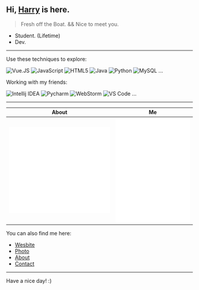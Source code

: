<head>
  <link rel="stylesheet" href="https://cdn.jsdelivr.net/npm/@fortawesome/fontawesome-free/css/all.min.css">
</head>


## Hi, [Harry](https://www.harrly.com) is here.

> Fresh off the Boat. && Nice to meet you.

- Student. (Lifetime)
- Dev.

---

Use these techniques to explore:

![Vue.JS](https://img.shields.io/badge/-Vue.js-35495c.svg?&style=flat-square&logo=vue.js&logoColor=default)
![JavaScript](https://img.shields.io/badge/-JavaScript-black?style=flat-square&logo=JavaScript&logoColor=default)
![HTML5](https://img.shields.io/badge/HTML5-white?style=flat-square&logo=HTML5&logoColor=default)
![Java](https://img.shields.io/badge/Java-ea3323?style=flat-square&logo=Java&logoColor=default)
![Python](https://img.shields.io/badge/Python-375a81?style=flat-square&logo=Python&logoColor=default)
![MySQL](https://img.shields.io/badge/MySQL-white?style=flat-square&logo=MySQL&logoColor=default)
...

Working with my friends:

![Intellij IDEA](https://img.shields.io/badge/Intellij%20IDEA-red?style=flat-square&logo=Intellij%20Idea&logoColor=default)
![Pycharm](https://img.shields.io/badge/Pycharm-375a81?style=flat-square&logo=Pycharm&logoColor=default)
![WebStorm](https://img.shields.io/badge/WebStorm-51a5dd?style=flat-square&logo=Webstorm&logoColor=default)
![VS Code](https://img.shields.io/badge/VS%20Code-007acc?style=flat-square&logo=Visual%20Studio%20Code&logoColor=default)
...

---

| About | Me |
| - | - |
| ![Metrics](./img/metrics/metrics.svg) | ![Metrics](./img/metrics/metrics.additional.svg) |

You can also find me here:

- [Wesbite](https://www.harrly.com)
- [Photo](https://photo.harrly.com)
- [About](https://blog.harrly.com/about)
- [Contact](mailto:hi@hiio.me)

---

Have a nice day! :)
